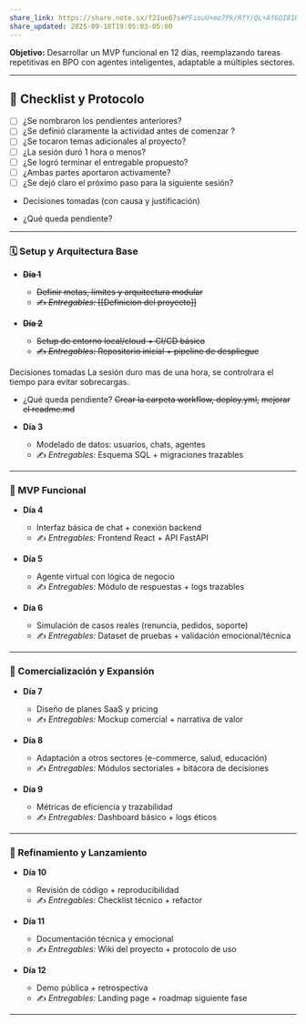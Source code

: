```yaml
---
share_link: https://share.note.sx/f21ue67s#PFiouU+mo7Pk/RfY/QL+Af6OI81HEvsTwBTZYLD110w
share_updated: 2025-09-18T19:05:03-05:00
---
```


**Objetivo:** Desarrollar un MVP funcional en 12 días, reemplazando tareas repetitivas en BPO con agentes inteligentes, adaptable a múltiples sectores.

----
## 🧭 Checklist y Protocolo

- [ ] ¿Se nombraron los pendientes anteriores?
- [ ] ¿Se definió claramente la actividad antes de comenzar ?
- [ ] ¿Se tocaron temas adicionales al proyecto?
- [ ] ¿La sesión duró 1 hora o menos?
- [ ] ¿Se logró terminar el entregable propuesto?
- [ ] ¿Ambas partes aportaron activamente?
- [ ] ¿Se dejó claro el próximo paso para la siguiente sesión?

- Decisiones tomadas (con causa y justificación)

- ¿Qué queda pendiente?

---


### 🗓️  Setup y Arquitectura Base

- ~~**Día 1**~~
  - ~~Definir metas, límites  y arquitectura modular~~
  - ~~✍️ _Entregables:_ [[Definicion del proyecto]]~~

- ~~**Día 2**~~
  - ~~Setup de entorno local/cloud + CI/CD básico~~
  - ~~✍️ _Entregables:_ Repositorio inicial + pipeline de despliegue~~

Decisiones tomadas
La sesión duro mas de una hora, se controlrara el tiempo para evitar sobrecargas. 
- ¿Qué queda pendiente?
~~Crear la carpeta workflow, deploy.yml,~~ ~~mejorar el readme.md~~

- **Día 3**
  - Modelado de datos: usuarios, chats, agentes
  - ✍️ _Entregables:_ Esquema SQL + migraciones trazables

---

### 🚀 MVP Funcional

- **Día 4**
  - Interfaz básica de chat + conexión backend
  - ✍️ _Entregables:_ Frontend React + API FastAPI

- **Día 5**
  - Agente virtual con lógica de negocio
  - ✍️ _Entregables:_ Módulo de respuestas + logs trazables

- **Día 6**
  - Simulación de casos reales (renuncia, pedidos, soporte)
  - ✍️ _Entregables:_ Dataset de pruebas + validación emocional/técnica

---

### 💼  Comercialización y Expansión

- **Día 7**
  - Diseño de planes SaaS y pricing
  - ✍️ _Entregables:_ Mockup comercial + narrativa de valor

- **Día 8**
  - Adaptación a otros sectores (e-commerce, salud, educación)
  - ✍️ _Entregables:_ Módulos sectoriales + bitácora de decisiones

- **Día 9**
  - Métricas de eficiencia y trazabilidad
  - ✍️ _Entregables:_ Dashboard básico + logs éticos

---

### 🧩 Refinamiento y Lanzamiento

- **Día 10**
  - Revisión de código + reproducibilidad
  - ✍️ _Entregables:_ Checklist técnico + refactor

- **Día 11**
  - Documentación técnica y emocional
  - ✍️ _Entregables:_ Wiki del proyecto + protocolo de uso

- **Día 12**
  - Demo pública + retrospectiva
  - ✍️ _Entregables:_ Landing page + roadmap siguiente fase

---
